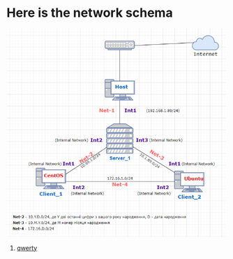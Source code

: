 # Here is the network schema
![This is a alt text.](/Screenshots/networking_1.png "networking")

1. [qwerty](https://github.com/ilovekharkiv/EPAM-L1/blob/master/Homework%20%232.%20Databases/Homework%20%232.%20Databases.md#1-download-mysql-server-for-your-os-on-vm)
